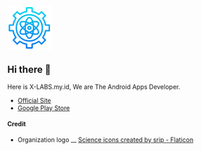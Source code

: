 <img src="https://raw.githubusercontent.com/x-labs-86/.github/main/profile/science.png" width="100"/>

## Hi there 👋
Here is X-LABS.my.id, We are The Android Apps Developer.
- [Official Site](https://x-labs.my.id/)
- [Google Play Store](https://play.google.com/store/apps/dev?id=8941046243892038548)



#### Credit
- Organization logo __ <a href="https://www.flaticon.com/free-icons/science" title="science icons">Science icons created by srip - Flaticon</a>


<!--

**Here are some ideas to get you started:**

🙋‍♀️ A short introduction - what is your organization all about?
🌈 Contribution guidelines - how can the community get involved?
👩‍💻 Useful resources - where can the community find your docs? Is there anything else the community should know?
🍿 Fun facts - what does your team eat for breakfast?
🧙 Remember, you can do mighty things with the power of [Markdown](https://docs.github.com/github/writing-on-github/getting-started-with-writing-and-formatting-on-github/basic-writing-and-formatting-syntax)
-->
